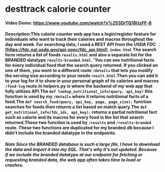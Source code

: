 # desttrack calorie counter
#### Video Demo:  https://www.youtube.com/watch?v%253DrTQ18UzFF-8
#### Description:This calorie counter web app has a login/register feature for individuals who want to track their calories and macros throughout the day and week. For searching data, I used a REST API from the USDA FDC [https://fdc.nal.usda.gov/api-spec/fdc_api.html]. `index.html` The search form returns a list of foods `results.html` and also a separate list for the BRANDED datatype `results-branded.html`. 'You can see nutritional facts for every individual food that the search query returned. If you clicked on one of them, you went to a different route `/details` that lets you modify the serving size according to your needs `result.html`.Then you can add it to your log for it to show in your personal graph of its calories and macros `/food-log` route.In helpers.py is where the backend of my web app that fully utilizes API.The `def lookup_nutritional_info(query, api_key)` this function is used by my `/details` where it returns nutritional facts of a food.The `def search_food(query, api_key, page, page_size):` function searches for foods then returns a list based on match query.The `def get_nutritional_info(fdc_ids, api_key):` returns a partial nutritional fact such as calorie and its macros for every food in the list that search returned.These two function is used by `/results` and `/results-branded` route. These two functions are duplicated for my branded.db because I didn't include the branded datatype in the endpoints.

##### Note Since the BRANDED database is such a large file, I have to download the data and import it into my SQL. That's why it's not updated. Because if we include the branded datatype at our endpoint for fetching or requesting branded data, the web app often takes time to load or crashes.






















